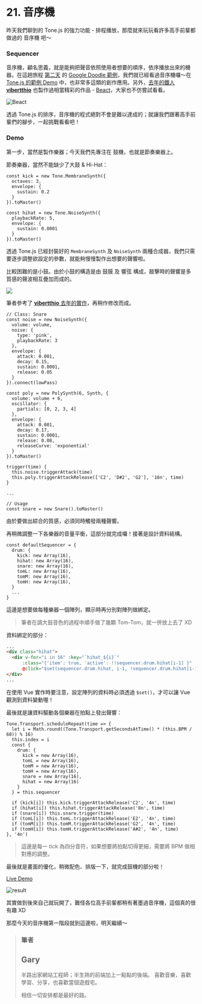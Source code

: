 # 21. 音序機

昨天我們聊到的 Tone.js 的強力功能 - 排程播放，那麼就來玩玩看許多高手前輩都做過的 音序機 吧～

### Sequencer

音序機，顧名思義，就是能夠把聲音依照使用者想要的順序，依序播放出來的機器。在這趟旅程 [第二天](https://ithelp.ithome.com.tw/articles/10202670) 的 [Google Doodle 範例](https://www.google.com/logos/doodles/2017/fischinger/fischinger17.9.html)，我們就已經看過音序機囉～在 [Tone.js 的範例 Demo](https://tonejs.github.io/demos) 中，也非常多這類的創作應用。另外，[去年的鐵人 **vibertthio**](https://ithelp.ithome.com.tw/users/20107828/ironman/1552) 也製作過相當精彩的作品 - [Beact](https://beact.herokuapp.com/)，大家也不仿嘗試看看。

![Beact](https://i.imgur.com/W2wN8ee.png)

透過 Tone.js 的排序，音序機的程式絕對不會是難以達成的；就讓我們跟著高手前輩們的腳步，一起挑戰看看吧！

### Demo

第一步，當然是製作樂器；今天我們先專注在 鼓機，也就是節奏樂器上。

節奏樂器，當然不能缺少了大鼓 & Hi-Hat：

```javascript=
const kick = new Tone.MembraneSynth({
  octaves: 3,
  envelope: {
    sustain: 0.2
  }
}).toMaster()

const hihat = new Tone.NoiseSynth({
  playbackRate: 5,
  envelope: {
    sustain: 0.0001
  }
}).toMaster()
```

透過 Tone.js 已經封裝好的 `MembraneSynth` 及 `NoiseSynth` 兩種合成器，我們只需要逐步調整欲設定的參數，就能夠慢慢製作出想要的聲響啦。

比較困難的是小鼓。由於小鼓的構造是由 鼓膜 及 響弦 構成，敲擊時的聲響是多質感的聲波相互疊加而成的。

![](https://i.imgur.com/0rD04F0.jpg)

筆者參考了 [**vibertthio** 去年的實作](https://gist.github.com/vibertthio/9c815b7edeee2aab3aec35de7dfa57bb)，再稍作修改而成。

```javascript=
// Class: Snare
const noise = new NoiseSynth({
  volume: volume,
  noise: {
    type: 'pink',
    playbackRate: 3
  },
  envelope: {
    attack: 0.001,
    decay: 0.15,
    sustain: 0.0001,
    release: 0.05
  }
}).connect(lowPass)

const poly = new PolySynth(6, Synth, {
  volume: volume + 6,
  oscillator: {
    partials: [0, 2, 3, 4]
  },
  envelope: {
    attack: 0.001,
    decay: 0.17,
    sustain: 0.0001,
    release: 0.08,
    releaseCurve: 'exponential'
  }
}).toMaster()

trigger(time) {
  this.noise.triggerAttack(time)
  this.poly.triggerAttackRelease(['C2', 'D#2', 'G2'], '16n', time)
}

...

// Usage
const snare = new Snare().toMaster()
```

由於要做出綜合的質感，必須同時觸發兩種聲響。

再稍微調整一下各樂器的音量平衡，這部分就完成囉！接著是設計資料結構。

```javascript=
const defaultSequencer = {
  drum: {
    kick: new Array(16),
    hihat: new Array(16),
    snare: new Array(16),
    tomL: new Array(16),
    tomM: new Array(16),
    tomH: new Array(16),
  }
  ...
}
```

這邊是想要做每種樂器一個陣列，顯示時再分別對陣列做綁定。

> 筆者在調大鼓音色的過程中順手做了幾顆 Tom-Tom，就一併放上去了 XD

資料綁定的部分：

```html
...
<div class="hihat">
  <div v-for="i in 16" :key="`hihat_${i}`"
      :class="{'item': true, 'active': !!sequencer.drum.hihat[i-1] }"
      @click="$set(sequencer.drum.hihat, i-1, !sequencer.drum.hihat[i-1])" />
</div>
...
```

在使用 Vue 實作時要注意，設定陣列的資料時必須透過 `$set()`，才可以讓 Vue 觀測到資料變動喔！

最後就是讓資料驅動各個樂器在拍點上發出聲響：

```javascript=
Tone.Transport.scheduleRepeat(time => {
  let i = Math.round((Tone.Transport.getSecondsAtTime() * (this.BPM / 60)) % 16)
  this.index = i
  const {
    drum: {
      kick = new Array(16),
      tomL = new Array(16),
      tomM = new Array(16),
      tomH = new Array(16),
      snare = new Array(16),
      hihat = new Array(16)
    }
  } = this.sequencer

  if (kick[i]) this.kick.triggerAttackRelease('C2', '4n', time)
  if (hihat[i]) this.hihat.triggerAttackRelease('8n', time)
  if (snare[i]) this.snare.trigger(time)
  if (tomL[i]) this.tomL.triggerAttackRelease('E2', '4n', time)
  if (tomM[i]) this.tomM.triggerAttackRelease('G2', '4n', time)
  if (tomH[i]) this.tomH.triggerAttackRelease('A#2', '4n', time)
}, '4n')
```

> 這邊是每一 tick 為四分音符，如果想要將拍點切得更細，需要將 BPM 做相對應的調整。

最後就是畫面的優化，稍微配色、排版一下，就完成鼓機的部分啦！

[Live Demo](https://schaoss.github.io/web-audio/#/sequencer)

![result](https://i.imgur.com/4SZ0fMw.png)

其實做到後來自己就玩開了，難怪各位高手前輩都稍有著墨過音序機，這個真的很有趣 XD

那麼今天的音序機第一階段就到這邊啦，明天繼續～

> ### 筆者
>
> ## Gary
>
> 半路出家網站工程師；半生熟的前端加上一點點的後端。
> 喜歡音樂，喜歡學習、分享，也喜歡當個遊戲宅。
>
> 相信一切安排都是最好的路。
